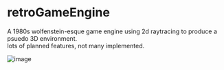 # retroGameEngine

A 1980s wolfenstein-esque game engine using 2d raytracing to produce a psuedo 3D environment.  
lots of planned features, not many implemented.  

![image](https://github.com/nymda/retroGameEngine/assets/16545187/eae5f12e-b21f-4f01-9b9b-ea179a9dd66a)
